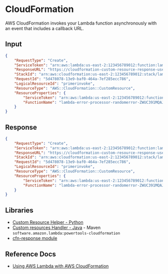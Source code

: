 # CloudFormation

AWS CloudFormation invokes your Lambda function asynchronously with an event that includes a callback URL.

## Input

```json
{
    "RequestType": "Create",
    "ServiceToken": "arn:aws:lambda:us-east-2:123456789012:function:lambda-error-processor-primer-14ROR2T3JKU66",
    "ResponseURL": "https://cloudformation-custom-resource-response-useast2.s3-us-east-2.amazonaws.com/arn%3Aaws%3Acloudformation%3Aus-east-2%3A123456789012%3Astack/lambda-error-processor/1134083a-2608-1e91-9897-022501a2c456%7Cprimerinvoke%7C5d478078-13e9-baf0-464a-7ef285ecc786?AWSAccessKeyId=AKIAIOSFODNN7EXAMPLE&Expires=1555451971&Signature=28UijZePE5I4dvukKQqM%2F9Rf1o4%3D",
    "StackId": "arn:aws:cloudformation:us-east-2:123456789012:stack/lambda-error-processor/1134083a-2608-1e91-9897-022501a2c456",
    "RequestId": "5d478078-13e9-baf0-464a-7ef285ecc786",
    "LogicalResourceId": "primerinvoke",
    "ResourceType": "AWS::CloudFormation::CustomResource",
    "ResourceProperties": {
        "ServiceToken": "arn:aws:lambda:us-east-2:123456789012:function:lambda-error-processor-primer-14ROR2T3JKU66",
        "FunctionName": "lambda-error-processor-randomerror-ZWUC391MQAJK"
    }
}
```

## Response

```json
{
    "RequestType": "Create",
    "ServiceToken": "arn:aws:lambda:us-east-2:123456789012:function:lambda-error-processor-primer-14ROR2T3JKU66",
    "ResponseURL": "https://cloudformation-custom-resource-response-useast2.s3-us-east-2.amazonaws.com/arn%3Aaws%3Acloudformation%3Aus-east-2%3A123456789012%3Astack/lambda-error-processor/1134083a-2608-1e91-9897-022501a2c456%7Cprimerinvoke%7C5d478078-13e9-baf0-464a-7ef285ecc786?AWSAccessKeyId=AKIAIOSFODNN7EXAMPLE&Expires=1555451971&Signature=28UijZePE5I4dvukKQqM%2F9Rf1o4%3D",
    "StackId": "arn:aws:cloudformation:us-east-2:123456789012:stack/lambda-error-processor/1134083a-2608-1e91-9897-022501a2c456",
    "RequestId": "5d478078-13e9-baf0-464a-7ef285ecc786",
    "LogicalResourceId": "primerinvoke",
    "ResourceType": "AWS::CloudFormation::CustomResource",
    "ResourceProperties": {
        "ServiceToken": "arn:aws:lambda:us-east-2:123456789012:function:lambda-error-processor-primer-14ROR2T3JKU66",
        "FunctionName": "lambda-error-processor-randomerror-ZWUC391MQAJK"
    }
}
```

## Libraries

- [Custom Resource Helper - Python](https://github.com/aws-cloudformation/custom-resource-helper)
- [Custom resources Handler - Java](https://awslabs.github.io/aws-lambda-powertools-java/utilities/custom_resources/) - Maven `software.amazon.lambda:powertools-cloudformation`
- [cfn-response module](https://docs.aws.amazon.com/AWSCloudFormation/latest/UserGuide/cfn-lambda-function-code-cfnresponsemodule.html)

## Reference Docs

- [Using AWS Lambda with AWS CloudFormation](https://docs.aws.amazon.com/lambda/latest/dg/services-cloudformation.html)
